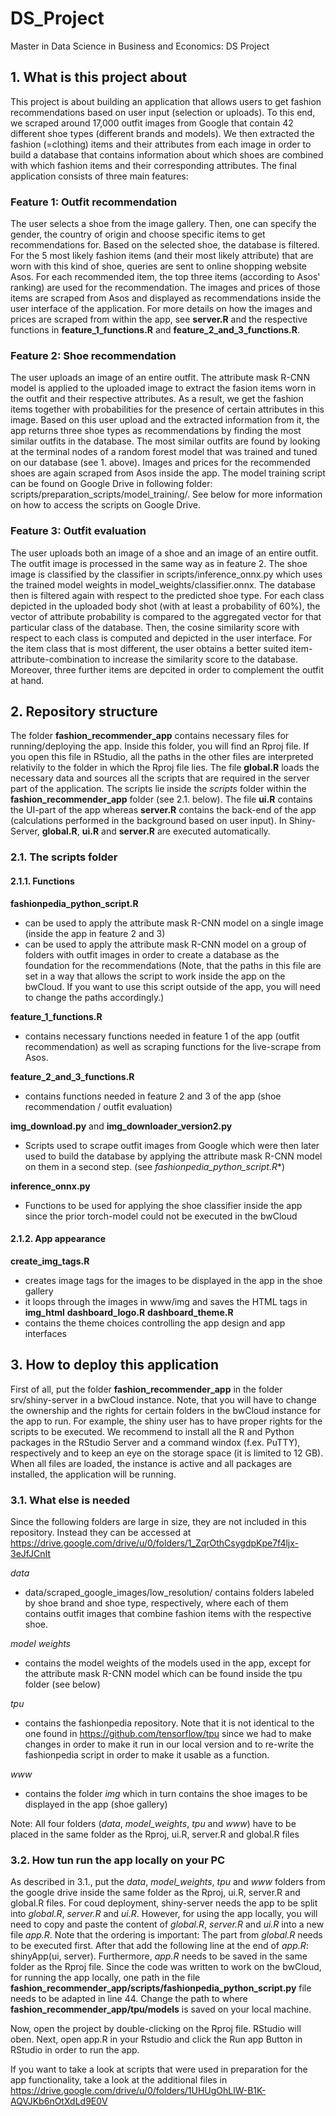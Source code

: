 # DS_Project
Master in Data Science in Business and Economics: DS Project

## 1. What is this project about

This project is about building an application that allows users to get fashion recommendations based on user input (selection or uploads). To this end, we scraped around 17,000 outfit images from Google that contain 42 different shoe types (different brands and models). We then extracted the fashion (=clothing) items and their attributes from each image in order to build a database that contains information about which shoes are combined with which fashion items and their corresponding attributes. The final application consists of three main features:

### Feature 1: Outfit recommendation

The user selects a shoe from the image gallery. Then, one can specify the gender, the country of origin and choose specific items to get recommendations for. Based on the selected shoe, the database is filtered. For the 5 most likely fashion items (and their most likely attribute) that are worn with this kind of shoe, queries are sent to online shopping website Asos. For each recommended item, the top three items (according to Asos' ranking) are used for the recommendation. The images and prices of those items are scraped from Asos and displayed as recommendations inside the user interface of the application. For more details on how the images and prices are scraped from within the app, see **server.R** and the respective functions in **feature_1_functions.R** and **feature_2_and_3_functions.R**.

### Feature 2: Shoe recommendation

The user uploads an image of an entire outfit. The attribute mask R-CNN model is applied to the uploaded image to extract the fasion items worn in the outfit and their respective attributes. As a result, we get the fashion items together with probabilities for the presence of certain attributes in this image. Based on this user upload and the extracted information from it, the app returns three shoe types as recommendations by finding the most similar outfits in the database. The most similar outfits are found by looking at the terminal nodes of a random forest model that was trained and tuned on our database (see 1. above). Images and prices for the recommended shoes are again scraped from Asos inside the app. The model training script can be found on Google Drive in following folder: scripts/preparation_scripts/model_training/. See below for more information on how to access the scripts on Google Drive.

### Feature 3: Outfit evaluation

The user uploads both an image of a shoe and an image of an entire outfit. The outfit image is processed in the same way as in feature 2. The shoe image is classified by the classifier in scripts/inference_onnx.py which uses the trained model weights in model_weights/classifier.onnx. The database then is filtered again with respect to the predicted shoe type. For each class depicted in the uploaded body shot (with at least a probability of 60%), the vector of attribute probability is compared to the aggregated vector for that particular class of the database. Then, the cosine similarity score with respect to each class is computed and depicted in the user interface. For the item class that is most different, the user obtains a better suited item-attribute-combination to increase the similarity score to the database. Moreover, three further items are depcited in order to complement the outfit at hand.

## 2. Repository structure

The folder **fashion_recommender_app** contains necessary files for running/deploying the app. Inside this folder, you will find an Rproj file. If you open this file in RStudio, all the paths in the other files are interpreted relativily to the folder in which the Rproj file lies. The file **global.R** loads the necessary data and sources all the scripts that are required in the server part of the application. The scripts lie inside the *scripts* folder within the **fashion_recommender_app** folder (see 2.1. below). The file **ui.R** contains the UI-part of the app whereas **server.R** contains the back-end of the app (calculations performed in the background based on user input). In Shiny-Server, **global.R**, **ui.R** and **server.R** are executed automatically. 

### 2.1. The scripts folder

#### 2.1.1. Functions

**fashionpedia_python_script.R**
- can be used to apply the attribute mask R-CNN model on a single image (inside the app in feature 2 and 3)
- can be used to apply the attribute mask R-CNN model on a group of folders with outfit images in order to create a database as the foundation for the recommendations (Note, that the paths in this file are set in a way that allows the script to work inside the app on the bwCloud. If you want to use this script outside of the app, you will need to change the paths accordingly.)

**feature_1_functions.R**
- contains necessary functions needed in feature 1 of the app (outfit recommendation) as well as scraping functions for the live-scrape from Asos.

**feature_2_and_3_functions.R**
- contains functions needed in feature 2 and 3 of the app (shoe recommendation / outfit evaluation)

**img_download.py** and **img_downloader_version2.py**
- Scripts used to scrape outfit images from Google which were then later used to build the database by applying the attribute mask R-CNN model on them in a second step. (see *fashionpedia_python_script.R**)

**inference_onnx.py**
- Functions to be used for applying the shoe classifier inside the app since the prior torch-model could not be executed in the bwCloud

#### 2.1.2. App appearance

**create_img_tags.R**
- creates image tags for the images to be displayed in the app in the shoe gallery
- it loops through the images in www/img and saves the HTML tags in **img_html**
**dashboard_logo.R**
**dashboard_theme.R**
- contains the theme choices controlling the app design and app interfaces

## 3. How to deploy this application

First of all, put the folder **fashion_recommender_app** in the folder srv/shiny-server in a bwCloud instance. Note, that you will have to change the ownership and the rights for certain folders in the bwCloud instance for the app to run. For example, the shiny user has to have proper rights for the scripts to be executed. We recommend to install all the R and Python packages in the RStudio Server and a command windox (f.ex. PuTTY), respectively and to keep an eye on the storage space (it is limited to 12 GB). When all files are loaded, the instance is active and all packages are installed, the application will be running.

### 3.1. What else is needed

Since the following folders are large in size, they are not included in this repository. Instead they can be accessed at https://drive.google.com/drive/u/0/folders/1_ZqrOthCsygdpKpe7f4ljx-3eJfJCnIt 

*data*
- data/scraped_google_images/low_resolution/ contains folders labeled by shoe brand and shoe type, respectively, where each of them contains outfit images that combine fashion items with the respective shoe.

*model weights*
- contains the model weights of the models used in the app, except for the attribute mask R-CNN model which can be found inside the tpu folder (see below)

*tpu*
- contains the fashionpedia repository. Note that it is not identical to the one found in https://github.com/tensorflow/tpu since we had to make changes in order to make it run in our local version and to re-write the fashionpedia script in order to make it usable as a function.

*www*
- contains the folder *img* which in turn contains the shoe images to be displayed in the app (shoe gallery)

Note: All four folders (*data*, *model_weights*, *tpu* and *www*) have to be placed in the same folder as the Rproj, ui.R, server.R and global.R files

### 3.2. How tun run the app locally on your PC

As described in 3.1., put the *data*, *model_weights*, *tpu* and *www* folders from the google drive inside the same folder as the Rproj, ui.R, server.R and global.R files. For coud deployment, shiny-server needs the app to be split into *global.R*, *server.R* and *ui.R*. However, for using the app locally, you will need to copy and paste the content of *global.R*, *server.R* and *ui.R* into a new file *app.R*. Note that the ordering is important: The part from *global.R* needs to be executed first. After that add the following line at the end of *app.R*: shinyApp(ui, server). Furthermore, *app.R* needs to be saved in the same folder as the Rproj file. Since the code was written to work on the bwCloud, for running the app locally, one path in the file **fashion_recommender_app/scripts/fashionpedia_python_script.py** file needs to be adapted in line 44. Change the path to where **fashion_recommender_app/tpu/models** is saved on your local machine. 

Now, open the project by double-clicking on the Rproj file. RStudio will oben. Next, open app.R in your Rstudio and click the Run app Button in RStudio in order to run the app.



If you want to take a look at scripts that were used in preparation for the app functionality, take a look at the additional files in https://drive.google.com/drive/u/0/folders/1UHUgOhLlW-B1K-AQVJKb6nOtXdLd9E0V



